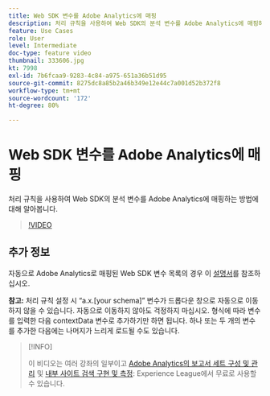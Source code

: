 ```yaml
---
title: Web SDK 변수를 Adobe Analytics에 매핑
description: 처리 규칙을 사용하여 Web SDK의 분석 변수를 Adobe Analytics에 매핑하는 방법에 대해 알아봅니다.
feature: Use Cases
role: User
level: Intermediate
doc-type: feature video
thumbnail: 333606.jpg
kt: 7998
exl-id: 7b6fcaa9-9283-4c84-a975-651a36b51d95
source-git-commit: 8275dc8a85b2a46b349e12e44c7a001d52b372f8
workflow-type: tm+mt
source-wordcount: '172'
ht-degree: 80%

---
```


# Web SDK 변수를 Adobe Analytics에 매핑

처리 규칙을 사용하여 Web SDK의 분석 변수를 Adobe Analytics에 매핑하는 방법에 대해 알아봅니다.

>[!VIDEO](https://video.tv.adobe.com/v/333606/?quality=12&learn=on)

## 추가 정보

자동으로 Adobe Analytics로 매핑된 Web SDK 변수 목록의 경우 이 [설명서](https://experienceleague.adobe.com/docs/experience-platform/edge/data-collection/adobe-analytics/automatically-mapped-vars.html)를 참조하십시오.

**참고:** 처리 규칙 설정 시 “a.x.[your schema]” 변수가 드롭다운 창으로 자동으로 이동하지 않을 수 있습니다. 자동으로 이동하지 않아도 걱정하지 마십시오. 형식에 따라 변수를 입력한 다음 contextData 변수로 추가하기만 하면 됩니다. 하나 또는 두 개의 변수를 추가한 다음에는 나머지가 느리게 로드될 수도 있습니다.

>[!INFO]
>
> 이 비디오는 여러 강좌의 일부이고 [Adobe Analytics의 보고서 세트 구성 및 관리](https://experienceleague.adobe.com/?recommended=Analytics-A-1-2021.1.administration) 및 [내부 사이트 검색 구현 및 측정](https://experienceleague.adobe.com/?recommended=Analytics-U-1-2021.1.search): Experience League에서 무료로 사용할 수 있습니다.